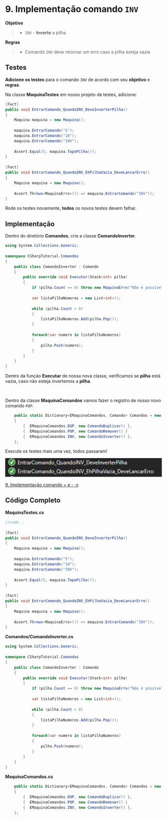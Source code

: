 # 9. Implementação comando `INV`

**Objetivo**
> * `INV` - **Inverte** a pilha

**Regras**
> * Comando `INV` deve retornar um erro caso a pilha esteja vazia

## Testes

**Adicione os testes** para o comando `INV` de acordo com seu **objetivo** e **regras**.

Na classe **MaquinaTestes** em nosso projeto de testes, adicione:
```C#
[Fact]
public void EntrarComando_QuandoINV_DeveInverterPilha()
{
    Maquina maquina = new Maquina();

    maquina.EntrarComando("5");
    maquina.EntrarComando("10");
    maquina.EntrarComando("INV");

    Assert.Equal(5, maquina.TopoPilha());
}

[Fact]
public void EntrarComando_QuandoINV_EhPilhaVazia_DeveLancarErro()
{
    Maquina maquina = new Maquina();

    Assert.Throws<MaquinaErro>(() => maquina.EntrarComando("INV"));
}
```

Rode os testes novamente, **todos** os novos testes devem falhar.

## Implementação

Dentro do diretório **Comandos**, crie a classe **ComandoInverter**.
```C#
using System.Collections.Generic;

namespace CSharpTutorial.Comandos
{
    public class ComandoInverter : Comando
    {
        public override void Executar(Stack<int> pilha)
        {
            if (pilha.Count == 0) throw new MaquinaErro("Não é possível executar 'INV' quando a pilha está vazia");

            var listaPilhaNumeros = new List<int>();

            while (pilha.Count > 0)
            {
                listaPilhaNumeros.Add(pilha.Pop());
            }
            
            foreach(var numero in listaPilhaNumeros)
            {
                pilha.Push(numero);
            }
        }
    }
}
```
Dentro da função **Executar** de nossa nova classe, verificamos se **pilha** está vazia, caso não esteja invertemos a **pilha**.

<br/>


Dentro da classe **MaquinaComandos** vamos fazer o registro de nosso novo comando `POP`.
```C#
    public static Dictionary<EMaquinaComandos, Comando> Comandos = new Dictionary<EMaquinaComandos, Comando>()
    {
        {  EMaquinaComandos.DUP, new ComandoDuplicar() },
        {  EMaquinaComandos.POP, new ComandoRemover() }
        {  EMaquinaComandos.INV, new ComandoInverter() },
    };
```

Execute os testes mais uma vez, todos passaram!

<div align="center">
	<img src="/imagens/tutorial/9.step-1.png" alt="Tests" width="650" /> 
</div>

[9. Implementação comando + e - &rarr;](https://github.com/Go-Horse-Coding/csharp-tutorial/blob/master/modulos/tutorial/10.comando-mais-menos.md)

## Código Completo

**MaquinaTestes.cs**
```C#
//code...

[Fact]
public void EntrarComando_QuandoINV_DeveInverterPilha()
{
    Maquina maquina = new Maquina();

    maquina.EntrarComando("5");
    maquina.EntrarComando("10");
    maquina.EntrarComando("INV");

    Assert.Equal(5, maquina.TopoPilha());
}

[Fact]
public void EntrarComando_QuandoINV_EhPilhaVazia_DeveLancarErro()
{
    Maquina maquina = new Maquina();

    Assert.Throws<MaquinaErro>(() => maquina.EntrarComando("INV"));
}
```

**Comandos/ComandoInverter.cs**
```C#
using System.Collections.Generic;

namespace CSharpTutorial.Comandos
{
    public class ComandoInverter : Comando
    {
        public override void Executar(Stack<int> pilha)
        {
            if (pilha.Count == 0) throw new MaquinaErro("Não é possível executar 'INV' quando a pilha está vazia");

            var listaPilhaNumeros = new List<int>();

            while (pilha.Count > 0)
            {
                listaPilhaNumeros.Add(pilha.Pop());
            }
            
            foreach(var numero in listaPilhaNumeros)
            {
                pilha.Push(numero);
            }
        }
    }
}
```

**MaquinaComandos.cs**
```C#
    public static Dictionary<EMaquinaComandos, Comando> Comandos = new Dictionary<EMaquinaComandos, Comando>()
    {
        {  EMaquinaComandos.DUP, new ComandoDuplicar() },
        {  EMaquinaComandos.POP, new ComandoRemover() }
        {  EMaquinaComandos.INV, new ComandoInverter() },
    };
```
